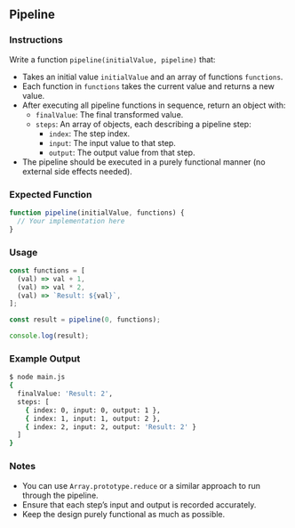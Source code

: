 ## Pipeline

### Instructions

Write a function `pipeline(initialValue, pipeline)` that:

- Takes an initial value `initialValue` and an array of functions `functions`.
- Each function in `functions` takes the current value and returns a new value.
- After executing all pipeline functions in sequence, return an object with:
  - `finalValue`: The final transformed value.
  - `steps`: An array of objects, each describing a pipeline step:
    - `index`: The step index.
    - `input`: The input value to that step.
    - `output`: The output value from that step.
- The pipeline should be executed in a purely functional manner (no external side effects needed).

### Expected Function

```js
function pipeline(initialValue, functions) {
  // Your implementation here
}
```

### Usage

```js
const functions = [
  (val) => val + 1,
  (val) => val * 2,
  (val) => `Result: ${val}`,
];

const result = pipeline(0, functions);

console.log(result);
```

### Example Output

```sh
$ node main.js
{
  finalValue: 'Result: 2',
  steps: [
    { index: 0, input: 0, output: 1 },
    { index: 1, input: 1, output: 2 },
    { index: 2, input: 2, output: 'Result: 2' }
  ]
}
```

### Notes

- You can use `Array.prototype.reduce` or a similar approach to run through the pipeline.
- Ensure that each step’s input and output is recorded accurately.
- Keep the design purely functional as much as possible.